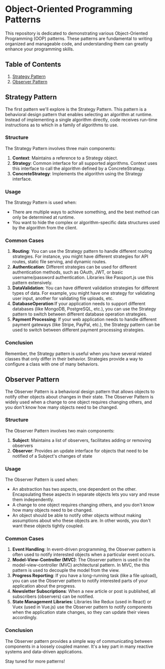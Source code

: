 # Object-Oriented Programming Patterns

This repository is dedicated to demonstrating various Object-Oriented Programming (OOP) patterns. These patterns are fundamental to writing organized and manageable code, and understanding them can greatly enhance your programming skills.


## Table of Contents

1. [Strategy Pattern](#strategy-pattern)
2. [Observer Pattern](#observer-pattern)

## Strategy Pattern

The first pattern we'll explore is the Strategy Pattern. This pattern is a behavioral design pattern that enables selecting an algorithm at runtime. Instead of implementing a single algorithm directly, code receives run-time instructions as to which in a family of algorithms to use.

### Structure

The Strategy Pattern involves three main components:

1. **Context**: Maintains a reference to a Strategy object.
2. **Strategy**: Common interface for all supported algorithms. Context uses this interface to call the algorithm defined by a ConcreteStrategy.
3. **ConcreteStrategy**: Implements the algorithm using the Strategy interface.

### Usage

The Strategy Pattern is used when:

- There are multiple ways to achieve something, and the best method can only be determined at runtime.
- You want to hide the complex or algorithm-specific data structures used by the algorithm from the client.

### Common Cases

1. **Routing**: You can use the Strategy pattern to handle different routing strategies. For instance, you might have different strategies for API routes, static file serving, and dynamic routes.
2. **Authentication**: Different strategies can be used for different authentication methods, such as OAuth, JWT, or basic username/password authentication. Libraries like Passport.js use this pattern extensively.
3. **DataValidation**: You can have different validation strategies for different types of data. For example, you might have one strategy for validating user input, another for validating file uploads, etc.
4. **DatabaseOperation**:If your application needs to support different databases (like MongoDB, PostgreSQL, etc.), you can use the Strategy pattern to switch between different database operation strategies.
5. **Payment Processing**: If your web application needs to handle different payment gateways (like Stripe, PayPal, etc.), the Strategy pattern can be used to switch between different payment processing strategies.

### Conclusion

Remember, the Strategy pattern is useful when you have several related classes that only differ in their behavior. Strategies provide a way to configure a class with one of many behaviors.

## Observer Pattern

The Observer Pattern is a behavioral design pattern that allows objects to notify other objects about changes in their state. The Observer Pattern is widely used when a change to one object requires changing others, and you don't know how many objects need to be changed.

### Structure

The Observer Pattern involves two main components:

1. **Subject**: Maintains a list of observers, facilitates adding or removing observers
2. **Observer**: Provides an update interface for objects that need to be notified of a Subject's changes of state

### Usage

The Observer Pattern is used when:

- An abstraction has two aspects, one dependent on the other. Encapsulating these aspects in separate objects lets you vary and reuse them independently.
- A change to one object requires changing others, and you don't know how many objects need to be changed.
- An object should be able to notify other objects without making assumptions about who these objects are. In other words, you don't want these objects tightly coupled.

### Common Cases

1. **Event Handling**: In event-driven programming, the Observer pattern is often used to notify interested objects when a particular event occurs.
2. **Model-View-Controller (MVC)**: The Observer pattern is used in the model-view-controller (MVC) architectural pattern. In MVC, the this pattern is used to decouple the model from the view.
3. **Progress Reporting**: If you have a long-running task (like a file upload), you can use the Observer pattern to notify interested parts of your application about the progress.
4. **Newsletter Subscriptions**: When a new article or post is published, all subscribers (observers) can be notified.
5. **State Management Libraries**: Libraries like Redux (used in React) or Vuex (used in Vue.js) use the Observer pattern to notify components when the application state changes, so they can update their views accordingly.

### Conclusion

The Observer pattern provides a simple way of communicating between components in a loosely coupled manner. It's a key part in many reactive systems and data-driven applications.

Stay tuned for more patterns!